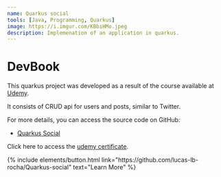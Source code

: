 ```yaml
---
name: Quarkus social
tools: [Java, Programming, Quarkus]
image: https://i.imgur.com/KBbiHMo.jpeg
description: Implemenation of an application in quarkus.
---
```


# DevBook

This quarkus project was developed as a result of the course available at [Udemy](https://www.udemy.com/course/aprenda-quarkus-e-desenvolva-apis-restful-poderosas-em-java/?couponCode=LEADERSALE24A).

It consists of CRUD api for users and posts, similar to Twitter.

For more details, you can access the source code on GitHub:

- [Quarkus Social](https://github.com/lucas-lb-rocha/Quarkus-social)

Click here to access the [udemy certificate](https://udemy-certificate.s3.amazonaws.com/pdf/UC-44e015c9-552f-4300-a63f-3ffa6245618c.pdf).

<p class="text-center">
{% include elements/button.html link="https://github.com/lucas-lb-rocha/Quarkus-social" text="Learn More" %}
</p>
